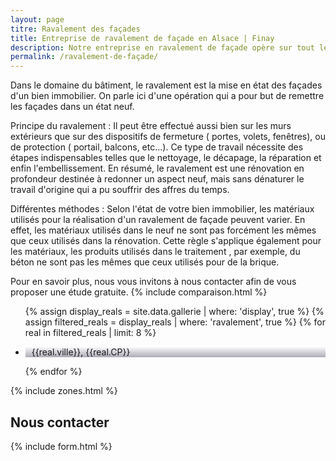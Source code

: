 ```yaml
---
layout: page
titre: Ravalement des façades
title: Entreprise de ravalement de façade en Alsace | Finay
description: Notre entreprise en ravalement de façade opère sur tout le territoire du Bas-Rhin et de la Moselle
permalink: /ravalement-de-façade/
---
```

Dans le domaine du bâtiment, le ravalement est la mise en état des façades d'un bien immobilier. On parle ici d'une opération qui a pour but de remettre les façades dans un état neuf.



Principe du ravalement : Il peut être effectué aussi bien sur les murs extérieurs que sur des dispositifs de fermeture ( portes, volets, fenêtres), ou de protection ( portail, balcons, etc...). Ce type de travail nécessite des étapes indispensables telles que le nettoyage, le décapage, la réparation et enfin l'embellissement. En résumé, le ravalement est une rénovation en profondeur destinée à redonner un aspect neuf, mais sans dénaturer le travail d'origine qui a pu souffrir des affres du temps.



Différentes méthodes : Selon l'état de votre bien immobilier, les matériaux utilisés pour la réalisation d'un ravalement de façade peuvent varier. En effet, les matériaux utilisés dans le neuf ne sont pas forcément les mêmes que ceux utilisés dans la rénovation. Cette règle s'applique également pour les matériaux, les produits utilisés dans le traitement , par exemple, du béton ne sont pas les mêmes que ceux utilisés pour de la brique.

Pour en savoir plus, nous vous invitons à nous contacter afin de vous proposer une étude gratuite.
{% include comparaison.html %}
<section class="inside">
  <ul class="grid four">
    {% assign display_reals = site.data.gallerie | where: 'display', true %}
    {% assign filtered_reals = display_reals | where: 'ravalement', true %}
    {% for real in filtered_reals | limit: 8 %}
      <li class="item-grid realisation" onclick="closebox()" style="background-image: linear-gradient(0deg, rgba(2,0,36,0.3197872899159664) 0%, rgba(255,255,255,0) 100%),url(../assets/images/realisations/{{real.img}});" data-image="{{real.img}}" data-ville="{{real.ville}}" data-cp="{{real.CP}}">
        <img src="../assets/images/realisations/{{real.img}}" alt="travaux de rénovation de façade à {{real.ville}}" style="display: none;">
        <p><img src="../assets/images/icones/map-marker.png" width="10">{{real.ville}}, {{real.CP}}</p>
      </li>
    {% endfor %}
  </ul>
</section>
{% include zones.html %}
<h2 class="left">Nous contacter</h2>
{% include form.html %}
